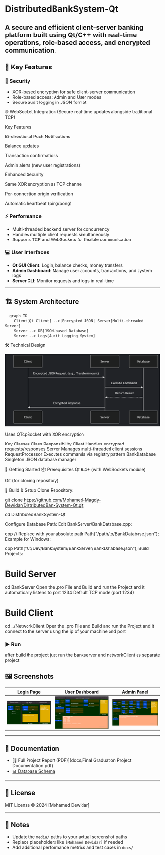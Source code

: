 # DistributedBankSystem-Qt

A secure and efficient client-server banking platform built using Qt/C++ with real-time operations, role-based access, and encrypted communication.
---

## 🚀 Key Features

### 🔐 Security

* XOR-based encryption for safe client-server communication
* Role-based access: Admin and User modes
* Secure audit logging in JSON format



🌐 WebSocket Integration
(Secure real-time updates alongside traditional TCP)


Key Features

Bi-directional Push Notifications

Balance updates

Transaction confirmations

Admin alerts (new user registrations)

Enhanced Security

Same XOR encryption as TCP channel

Per-connection origin verification

Automatic heartbeat (ping/pong)

### ⚡ Performance

* Multi-threaded backend server for concurrency
* Handles multiple client requests simultaneously
* Supports TCP and WebSockets for flexible communication


### 💻 User Interfaces

* **Qt GUI Client**: Login, balance checks, money transfers
* **Admin Dashboard**: Manage user accounts, transactions, and system logs
* **Server CLI**: Monitor requests and logs in real-time

---

## 🏗️ System Architecture

```mermaid
  graph TD
    Client[Qt Client] -->|Encrypted JSON| Server[Multi-threaded Server]
    Server --> DB[JSON-based Database]
    Server --> Logs[Audit Logging System]
```

🛠️ Technical Design

![Client-Server Communication](images/Communication.png) 

Uses QTcpSocket with XOR encryption

Key Classes
Class	Responsibility
Client	Handles encrypted requests/responses
Server	Manages multi-threaded client sessions
RequestProcessor	Executes commands via registry pattern
BankDatabase	Singleton JSON database manager



🧰 Getting Started
📦 Prerequisites
Qt 6.4+ (with WebSockets module)


Git (for cloning repository)

🔧 Build & Setup
Clone Repository:


git clone https://github.com/Mohamed-Magdy-Dewidar/DistributedBankSystem-Qt.git

cd DistributedBankSystem-Qt

Configure Database Path:
Edit BankServer/BankDatabase.cpp:

cpp
// Replace with your absolute path
Path("/path/to/BankDatabase.json"); 
Example for Windows:

cpp
Path("C:/Dev/BankSystem/BankServer/BankDatabase.json");
Build Projects:

# Build Server
cd BankServer
Open the .pro File and Build and run the Project and it automatically listens to port 1234 Default TCP mode (port 1234)


# Build Client
cd ../NetworkClient
Open the .pro File and Build and run the Project and it connect to the server using the ip of your machine and port

### ▶️ Run
after build the project just run the bankserver and networkClient as separate project 




## 🖼️ Screenshots

| Login Page                | User Dashboard          | Admin Panel               |
| ------------------------- | ----------------------- | ------------------------- |
| ![Login](images/login_page.gif) | ![User](images/bank_page.png) | ![Admin](images/admin_interface.png) |

---

## 📄 Documentation

* [📘 Full Project Report (PDF)](docs/Final Graduation Project Documentation.pdf)
* [📊 Database Schema](images/Database_schema.png)

---



## 📜 License

MIT License © 2024 \[Mohamed Dewidar]

---

## 📌 Notes

* Update the `media/` paths to your actual screenshot paths
* Replace placeholders like `[Mohamed Dewidar]` if needed
* Add additional performance metrics and test cases in `docs/`
